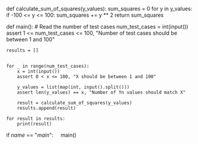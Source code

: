 def calculate_sum_of_squares(y_values):
    sum_squares = 0
    for y in y_values:
        if -100 <= y <= 100:
            sum_squares += y ** 2
    return sum_squares

def main():
    # Read the number of test cases
    num_test_cases = int(input())
    assert 1 <= num_test_cases <= 100, "Number of test cases should be between 1 and 100"

    results = []


    for _ in range(num_test_cases):
        x = int(input())
        assert 0 < x <= 100, "X should be between 1 and 100"

        y_values = list(map(int, input().split()))
        assert len(y_values) == x, "Number of Yn values should match X"

        result = calculate_sum_of_squares(y_values)
        results.append(result)

    for result in results:
        print(result)


if _name_ == "_main_":
    main()
